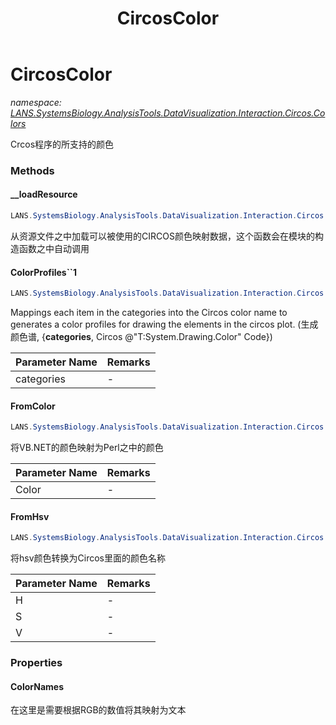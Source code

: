 ﻿---
title: CircosColor
---

# CircosColor
_namespace: [LANS.SystemsBiology.AnalysisTools.DataVisualization.Interaction.Circos.Colors](N-LANS.SystemsBiology.AnalysisTools.DataVisualization.Interaction.Circos.Colors.html)_

Crcos程序的所支持的颜色



### Methods

#### __loadResource
```csharp
LANS.SystemsBiology.AnalysisTools.DataVisualization.Interaction.Circos.Colors.CircosColor.__loadResource
```
从资源文件之中加载可以被使用的CIRCOS颜色映射数据，这个函数会在模块的构造函数之中自动调用

#### ColorProfiles``1
```csharp
LANS.SystemsBiology.AnalysisTools.DataVisualization.Interaction.Circos.Colors.CircosColor.ColorProfiles``1(``0[])
```
Mappings each item in the categories into the Circos color name to generates a color profiles for drawing the elements in the circos plot.
 (生成颜色谱, {**categories**, Circos @"T:System.Drawing.Color" Code})

|Parameter Name|Remarks|
|--------------|-------|
|categories|-|


#### FromColor
```csharp
LANS.SystemsBiology.AnalysisTools.DataVisualization.Interaction.Circos.Colors.CircosColor.FromColor(System.Drawing.Color)
```
将VB.NET的颜色映射为Perl之中的颜色

|Parameter Name|Remarks|
|--------------|-------|
|Color|-|


#### FromHsv
```csharp
LANS.SystemsBiology.AnalysisTools.DataVisualization.Interaction.Circos.Colors.CircosColor.FromHsv(System.Double,System.Double,System.Double)
```
将hsv颜色转换为Circos里面的颜色名称

|Parameter Name|Remarks|
|--------------|-------|
|H|-|
|S|-|
|V|-|



### Properties

#### ColorNames
在这里是需要根据RGB的数值将其映射为文本
